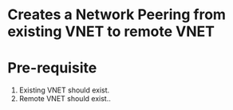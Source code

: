 # Creates a Network Peering from existing VNET to remote VNET

Pre-requisite
=============

1. Existing VNET should exist.
2. Remote VNET should exist..
